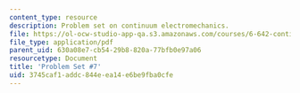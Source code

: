 ```yaml
---
content_type: resource
description: Problem set on continuum electromechanics.
file: https://ol-ocw-studio-app-qa.s3.amazonaws.com/courses/6-642-continuum-electromechanics-fall-2008/3745caf1addc844eea14e6be9fba0cfe_pset7.pdf
file_type: application/pdf
parent_uid: 630a08e7-cb54-29b8-820a-77bfb0e97a06
resourcetype: Document
title: 'Problem Set #7'
uid: 3745caf1-addc-844e-ea14-e6be9fba0cfe
---
```

